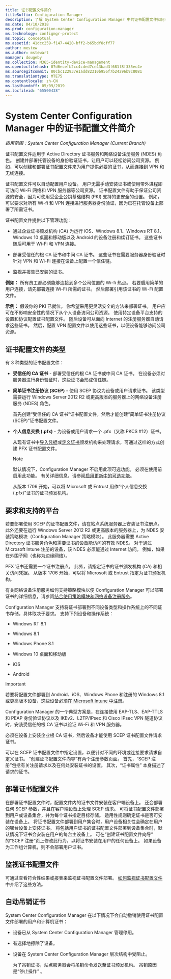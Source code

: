 ```yaml
---
title: 证书配置文件简介
titleSuffix: Configuration Manager
description: 了解 System Center Configuration Manager 中的证书配置文件如何与 Active Directory 证书服务一起使用。
ms.date: 04/10/2018
ms.prod: configuration-manager
ms.technology: configmgr-protect
ms.topic: conceptual
ms.assetid: 41dcc259-f147-4420-bff2-b65bdf8cff77
author: mestew
ms.author: mstewart
manager: dougeby
ms.collection: M365-identity-device-management
ms.openlocfilehash: 07d6ecefb2cc4cded7ce43bad3f681f8f335ec4e
ms.sourcegitcommit: 80cbc122937e1add82310b956f7b24296b9c8081
ms.translationtype: MTE75
ms.contentlocale: zh-CN
ms.lasthandoff: 05/09/2019
ms.locfileid: "65500438"
---
```

# <a name="introduction-to-certificate-profiles-in-system-center-configuration-manager"></a>System Center Configuration Manager 中的证书配置文件简介

*适用范围：System Center Configuration Manager (Current Branch)*


证书配置文件适用于 Active Directory 证书服务和网络设备注册服务 (NDES) 角色。 创建并部署托管设备的身份验证证书，让用户可以轻松访问公司资源。 例如，可以创建和部署证书配置文件来为用户提供必要的证书，从而连接到 VPN 和无线连接。

证书配置文件可以自动配置用户设备。 用户无需手动安装证书或使用带外进程即可访问 Wi-Fi 网络和 VPN 服务器等公司资源。 证书配置文件有助于保证公司资源的安全，因为可使用受企业公钥基础结构 (PKI) 支持的更安全的设置。 例如，可以要求对所有 Wi-fi 和 VPN 连接进行服务器身份验证，因为已在托管设备上部署了所需证书。   

证书配置文件提供以下管理功能：  

-   通过企业证书颁发机构 (CA) 为运行 iOS、Windows 8.1、Windows RT 8.1、Windows 10 桌面和移动版以及 Android 的设备注册和续订证书。 这些证书随后可用于 Wi-Fi 和 VPN 连接。  

-   部署受信任的根 CA 证书和中间 CA 证书。 这些证书在需要服务器身份验证时针对 VPN 和 Wi-Fi 连接在设备上配置一个信任链。  

-   监视并报告已安装的证书。  

**例如：** 所有员工都必须能够连接到多个公司位置的 Wi-fi 热点。 若要启用简单的用户连接，请先部署连接 Wi-Fi 所需的证书。 然后部署引用该证书的 Wi-Fi 配置文件。  

**示例：** 假设你的 PKI 已就位。 你希望采用更灵活安全的方法来部署证书。 用户应可在不影响安全性的情况下从个人设备访问公司资源。 使用特定设备平台支持的设置和协议配置证书配置文件。 随后设备可从面向 Internet 的注册服务器自动请求这些证书。 然后，配置 VPN 配置文件以使用这些证书，以便设备能够访问公司资源。  



## <a name="types-of-certificate-profiles"></a>证书配置文件的类型  
 有 3 种类型的证书配置文件：  

-   **受信任的 CA 证书** - 部署受信任的根 CA 证书或中间 CA 证书。 在设备必须对服务器进行身份验证时，这些证书会形成信任链。  

-   **简单证书注册协议 (SCEP)** - 使用 SCEP 协议为设备或用户请求证书。 该类型需要运行 Windows Server 2012 R2 或更高版本的服务器上的网络设备注册服务 (NDES) 角色。

    首先创建“受信任的 CA 证书”证书配置文件，然后才能创建“简单证书注册协议(SCEP)”证书配置文件。

-   **个人信息交换 (.pfx)** - 为设备或用户请求一个 .pfx（又称 PKCS #12）证书。<!--1321368-->  

    从现有证书中[导入凭据](/sccm/mdm/deploy-use/import-pfx-certificate-profiles)或[定义证书](/sccm/mdm/deploy-use/create-pfx-certificate-profiles)颁发机构来处理请求，可通过这样的方式创建 PFX 证书配置文件。

    > [!Note]  
    > 默认情况下，Configuration Manager 不启用此项可选功能。 必须在使用前启用此功能。 有关详细信息，请参阅[启用更新中的可选功能](/sccm/core/servers/manage/install-in-console-updates#bkmk_options)。<!--505213-->  

    从版本 1706 开始，可以将 Microsoft 或 Entrust 用作“个人信息交换 (.pfx)”证书的证书颁发机构。


## <a name="requirements-and-supported-platforms"></a>要求和支持的平台  
若要部署使用 SCEP 的证书配置文件，请在站点系统服务器上安装证书注册点。 此外还要在运行 Windows Server 2012 R2 或更高版本的服务器上，为 NDES 安装策略模块（Configuration Manager 策略模块）。 此服务器需要 Active Directory 证书服务角色和需要证书的设备能访问的有效 NDES。 对于通过 Microsoft Intune 注册的设备，该 NDES 必须能通过 Internet 访问。 例如，如果在外围子网（也称为边缘网络）。  

PFX 证书还需要一个证书注册点。 此外，请指定证书的证书颁发机构 (CA) 和相关访问凭据。 从版本 1706 开始，可以将 Microsoft 或 Entrust 指定为证书颁发机构。  

有关网络设备注册服务如何支持策略模块以便 Configuration Manager 可以部署证书的详细信息，请参阅[结合使用策略模块和网络设备注册服务](http://go.microsoft.com/fwlink/p/?LinkId=328657)。  

Configuration Manager 支持将证书部署到不同设备类型和操作系统上的不同证书存储，具体取决于要求。 支持下列设备和操作系统：  

-   Windows RT 8.1  

-   Windows 8.1  

-   Windows Phone 8.1  

-   Windows 10 桌面和移动版  

-   iOS  

-   Android  

> [!IMPORTANT]  
>  若要将配置文件部署到 Android、iOS、Windows Phone 和注册的 Windows 8.1 或更高版本设备，这些设备必须[在 Microsoft Intune 中注册](/intune/device-enrollment)。   

Configuration Manager 的一个典型方案是，在连接使用 EAP-TLS、EAP-TTLS 和 PEAP 身份验证协议以及 IKEv2、L2TP/IPsec 和 Cisco IPsec VPN 隧道协议时，安装受信任的根 CA 证书以验证 Wi-Fi 和 VPN 服务器。  

必须在设备上安装企业根 CA 证书，然后设备才能使用 SCEP 证书配置文件请求证书。  

可以在 SCEP 证书配置文件中指定设置，以便针对不同的环境或连接要求请求自定义证书。 “创建证书配置文件向导”有两个注册参数页面。 首先，“SCEP 注册”包括有关注册请求以及在何处安装证书的设置。 其次，“证书属性” 本身描述了请求的证书。  

## <a name="deploying-certificate-profiles"></a>部署证书配置文件  
 在部署证书配置文件时，配置文件内的证书文件安装在客户端设备上。 还会部署任何 SCEP 参数，并且在客户端设备上处理 SCEP 请求。 可将证书配置文件部署到用户或设备集合，并为每个证书指定目标存储。 适用性规则确定证书是否可安装在设备上。 将证书配置文件部署到用户集合时，用户设备相关性会确定在用户的哪台设备上安装证书。 将包括用户证书的证书配置文件部署到设备集合时，默认情况下证书会安装在用户的每台主设备上。 可在“创建证书配置文件向导” 的“SCEP 注册”页上修改此行为，以将证书安装在用户的任何设备上。 如果设备为工作组计算机，则不会部署用户证书。  

## <a name="monitoring-certificate-profiles"></a>监视证书配置文件  

可通过查看符合性结果或报表来监视证书配置文件部署。 [如何监视证书配置文件](/sccm/protect/deploy-use/monitor-certificate-profiles)中介绍了这些方法。


## <a name="automatic-revocation-of-certificates"></a>自动吊销证书  
 System Center Configuration Manager 在以下情况下会自动撤销使用证书配置文件部署的用户和计算机证书：  

- 设备已从 System Center Configuration Manager 管理停用。  

- 有选择地擦除了设备。  

- 设备在 System Center Configuration Manager 层次结构中受阻止。  

  为了吊销证书，站点服务器会将吊销命令发送至证书颁发机构。 吊销原因是“停止操作” 。  
